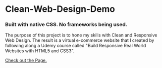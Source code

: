 # Clean-Web-Design-Demo

### Built with native CSS. No frameworks being used.

The purpose of this project is to hone my skills with Clean and Responsive Web Design. The result is a virtual e-commerce website that I created by following along a Udemy course called "Build Responsive Real World Websites with HTML5 and CSS3".

[Check out the Page.](https://allguitars.github.io/Clean-Web-Design-Demo/)
